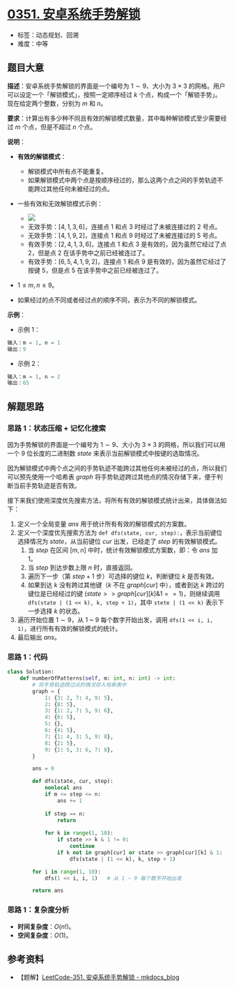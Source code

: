 # [0351. 安卓系统手势解锁](https://leetcode.cn/problems/android-unlock-patterns/)

- 标签：动态规划、回溯
- 难度：中等

## 题目大意

**描述**：安卓系统手势解锁的界面是一个编号为 $1 \sim 9$、大小为 $3 \times 3$ 的网格。用户可以设定一个「解锁模式」，按照一定顺序经过 $k$ 个点，构成一个「解锁手势」。现在给定两个整数，分别为 $m$ 和 $n$。

**要求**：计算出有多少种不同且有效的解锁模式数量，其中每种解锁模式至少需要经过 $m$ 个点，但是不超过 $n$ 个点。

**说明**：

- **有效的解锁模式**：
  - 解锁模式中所有点不能重复。
  - 如果解锁模式中两个点是按顺序经过的，那么这两个点之间的手势轨迹不能跨过其他任何未被经过的点。

- 一些有效和无效解锁模式示例：
  - ![](https://assets.leetcode.com/uploads/2018/10/12/android-unlock.png)
  - 无效手势：$[4,1,3,6]$，连接点 $1$ 和点 $3$ 时经过了未被连接过的 $2$ 号点。
  - 无效手势：$[4,1,9,2]$，连接点 $1$ 和点 $9$ 时经过了未被连接过的 $5$ 号点。
  - 有效手势：$[2,4,1,3,6]$，连接点 $1$ 和点 $3$ 是有效的，因为虽然它经过了点 $2$，但是点 $2$ 在该手势中之前已经被连过了。
  - 有效手势：$[6,5,4,1,9,2]$，连接点 $1$ 和点 $9$ 是有效的，因为虽然它经过了按键 $5$，但是点 $5$ 在该手势中之前已经被连过了。

- $1 \le m, n \le 9$。
- 如果经过的点不同或者经过点的顺序不同，表示为不同的解锁模式。

**示例**：

- 示例 1：

```Python
输入：m = 1, n = 1
输出：9
```

- 示例 2：

```Python
输入：m = 1, n = 2
输出：65
```

## 解题思路

### 思路 1：状态压缩 + 记忆化搜索

因为手势解锁的界面是一个编号为 $1 \sim 9$、大小为 $3 \times 3$ 的网格，所以我们可以用一个 $9$ 位长度的二进制数 $state$ 来表示当前解锁模式中按键的选取情况。

因为解锁模式中两个点之间的手势轨迹不能跨过其他任何未被经过的点，所以我们可以预先使用一个哈希表 $graph$ 将手势轨迹跨过其他点的情况存储下来，便于判断当前手势轨迹是否有效。

接下来我们使用深度优先搜索方法，将所有有效的解锁模式统计出来，具体做法如下：

1. 定义一个全局变量 $ans$ 用于统计所有有效的解锁模式的方案数。
2. 定义一个深度优先搜索方法为 `def dfs(state, cur, step):`，表示当前键位选择情况为 $state$，从当前键位 $cur$ 出发，已经走了 $step$ 的有效解锁模式。
   1. 当 $step$ 在区间 $[m, n]$ 中时，统计有效解锁模式方案数，即：令 $ans$ 加 $1$。
   2. 当 $step$ 到达步数上限 $n$ 时，直接返回。
   3. 遍历下一步（第 $step + 1$ 步）可选择的键位 $k$，判断键位 $k$ 是否有效。
   4. 如果到达 $k$ 没有跨过其他键（$k$ 不在 $graph[cur]$ 中），或者到达 $k$ 跨过的键位是已经经过的键 ($state >> graph[cur][k] \& 1 == 1$)，则继续调用 `dfs(state | (1 << k), k, step + 1)`，其中 `stete | (1 << k)` 表示下一步选择 $k$ 的状态。
3. 遍历开始位置 $1 \sim 9$，从 1 ~ 9 每个数字开始出发，调用 `dfs(1 << i, i, 1)`，进行所有有效的解锁模式的统计。
4. 最后输出 $ans$。

### 思路 1：代码

```Python
class Solution:
    def numberOfPatterns(self, m: int, n: int) -> int:
        # 将手势轨迹跨过点的情况存入哈希表中
        graph = {
            1: {3: 2, 7: 4, 9: 5},
            2: {8: 5},
            3: {1: 2, 7: 5, 9: 6},
            4: {6: 5},
            5: {},
            6: {4: 5},
            7: {1: 4, 3: 5, 9: 8},
            8: {2: 5},
            9: {1: 5, 3: 6, 7: 8},
        }

        ans = 0

        def dfs(state, cur, step):
            nonlocal ans
            if m <= step <= n:
                ans += 1
            
            if step == n:
                return
            
            for k in range(1, 10):
                if state >> k & 1 != 0:
                    continue
                if k not in graph[cur] or state >> graph[cur][k] & 1:
                    dfs(state | (1 << k), k, step + 1)

        for i in range(1, 10):
            dfs(1 << i, i, 1)   # 从 1 ~ 9 每个数字开始出发

        return ans
```

### 思路 1：复杂度分析

- **时间复杂度**：$O(n!)$。
- **空间复杂度**：$O(1)$。

## 参考资料

- 【题解】[LeetCode-351. 安卓系统手势解锁 - mkdocs_blog](https://github.com/zhanguohao/mkdocs_blog/blob/mkdocs_blog/docs/problem/leetcode/LeetCode-351.%20%E5%AE%89%E5%8D%93%E7%B3%BB%E7%BB%9F%E6%89%8B%E5%8A%BF%E8%A7%A3%E9%94%81.md)
